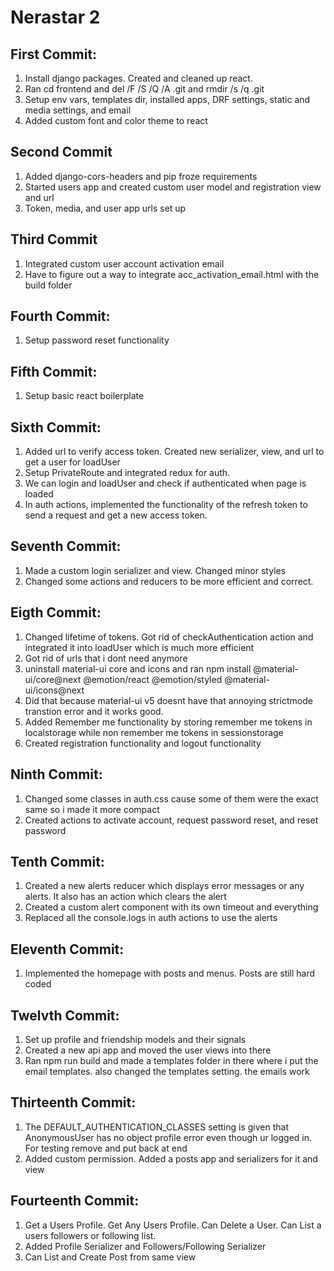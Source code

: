 # Nerastar 2

## First Commit:

1. Install django packages. Created and cleaned up react.
2. Ran cd frontend and del /F /S /Q /A .git and rmdir /s /q .git
3. Setup env vars, templates dir, installed apps, DRF settings, static and media settings, and email
4. Added custom font and color theme to react

## Second Commit

1. Added django-cors-headers and pip froze requirements
2. Started users app and created custom user model and registration view and url
3. Token, media, and user app urls set up

## Third Commit

1. Integrated custom user account activation email
2. Have to figure out a way to integrate acc_activation_email.html with the build folder

## Fourth Commit:

1. Setup password reset functionality

## Fifth Commit:

1. Setup basic react boilerplate

## Sixth Commit:

1. Added url to verify access token. Created new serializer, view, and url to get a user for loadUser
2. Setup PrivateRoute and integrated redux for auth.
3. We can login and loadUser and check if authenticated when page is loaded
4. In auth actions, implemented the functionality of the refresh token to send a request and get a new access token.

## Seventh Commit:

1. Made a custom login serializer and view. Changed minor styles
2. Changed some actions and reducers to be more efficient and correct.

## Eigth Commit:

1. Changed lifetime of tokens. Got rid of checkAuthentication action and integrated it into loadUser which is much more efficient
2. Got rid of urls that i dont need anymore
3. uninstall material-ui core and icons and ran npm install @material-ui/core@next @emotion/react @emotion/styled @material-ui/icons@next
4. Did that because material-ui v5 doesnt have that annoying strictmode transtion error and it works good.
5. Added Remember me functionality by storing remember me tokens in localstorage while non remember me tokens in sessionstorage
6. Created registration functionality and logout functionality

## Ninth Commit:

1. Changed some classes in auth.css cause some of them were the exact same so i made it more compact
2. Created actions to activate account, request password reset, and reset password

## Tenth Commit:

1. Created a new alerts reducer which displays error messages or any alerts. It also has an action which clears the alert
2. Created a custom alert component with its own timeout and everything
3. Replaced all the console.logs in auth actions to use the alerts

## Eleventh Commit:

1. Implemented the homepage with posts and menus. Posts are still hard coded

## Twelvth Commit:

1. Set up profile and friendship models and their signals
2. Created a new api app and moved the user views into there
3. Ran npm run build and made a templates folder in there where i put the email templates. also changed the templates setting. the emails work

## Thirteenth Commit:

1. The DEFAULT_AUTHENTICATION_CLASSES setting is given that AnonymousUser has no object profile error even though ur logged in. For testing remove and put back at end
2. Added custom permission. Added a posts app and serializers for it and view

## Fourteenth Commit:

1. Get a Users Profile. Get Any Users Profile. Can Delete a User. Can List a users followers or following list.
2. Added Profile Serializer and Followers/Following Serializer
3. Can List and Create Post from same view
